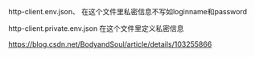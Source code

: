 http-client.env.json、
在这个文件里私密信息不写如loginname和password

http-client.private.env.json
在这个文件里定义私密信息

https://blog.csdn.net/BodyandSoul/article/details/103255866